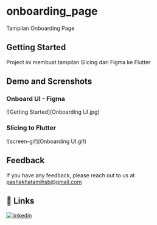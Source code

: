 # onboarding_page

Tampilan Onboarding Page

## Getting Started

Project ini membuat tampilan Slicing dari Figma ke Flutter

## Demo and Screnshots

### Onboard UI - Figma

![Getting Started](Onboarding UI.jpg)

### Slicing to Flutter

![screen-gif](Onboarding UI.gif)

## Feedback

If you have any feedback, please reach out to us at <pashakhatamihsb@gmail.com>

## 🔗 Links

[![linkedin](https://img.shields.io/badge/linkedin-0A66C2?style=for-the-badge&logo=linkedin&logoColor=white)](https://www.linkedin.com/in/pashakhatamihsb/)
